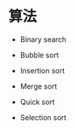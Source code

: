 # 算法

- Binary search

- Bubble sort

- Insertion sort

- Merge sort

- Quick sort

- Selection sort
